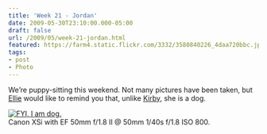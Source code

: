 ```yaml
---
title: 'Week 21 - Jordan'
date: 2009-05-30T23:10:00.000-05:00
draft: false
url: /2009/05/week-21-jordan.html
featured: https://farm4.static.flickr.com/3332/3580840226_4daa720bbc.jpg
tags: 
- post
- Photo
---
```


We’re puppy-sitting this weekend. Not many pictures have been taken, but [Ellie](https://www.flickr.com/photos/jhofker/sets/72157616172289230/) would like to remind you that, unlike [Kirby](https://www.flickr.com/photos/jhofker/sets/72157610565381655/), she is a dog.

[![FYI, I am dog.](https://farm4.static.flickr.com/3332/3580840226_4daa720bbc.jpg)](https://www.flickr.com/photos/jhofker/3580840226/ "FYI, I am dog. by jhofker, on
      Flickr")  
Canon XSi with EF 50mm f/1.8 II @ 50mm 1/40s f/1.8 ISO 800.